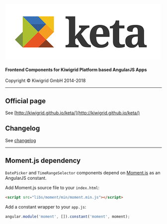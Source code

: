 ![keta](keta.png "keta")

#### Frontend Components for Kiwigrid Platform based AngularJS Apps

Copyright © Kiwigrid GmbH 2014-2018

---

## Official page

See [http://kiwigrid.github.io/keta/](http://kiwigrid.github.io/keta/)

## Changelog

See [changelog](CHANGELOG.md)

---

## Moment.js dependency

`DatePicker` and `TimeRangeSelector` components depend on [Moment.js](http://momentjs.com/) as an AngularJS constant.

Add Moment.js source file to your `index.html`:

```html
<script src="libs/moment/min/moment.min.js"></script>
```

Add a constant wrapper to your `app.js`:

```javascript
angular.module('moment', []).constant('moment', moment);
```

